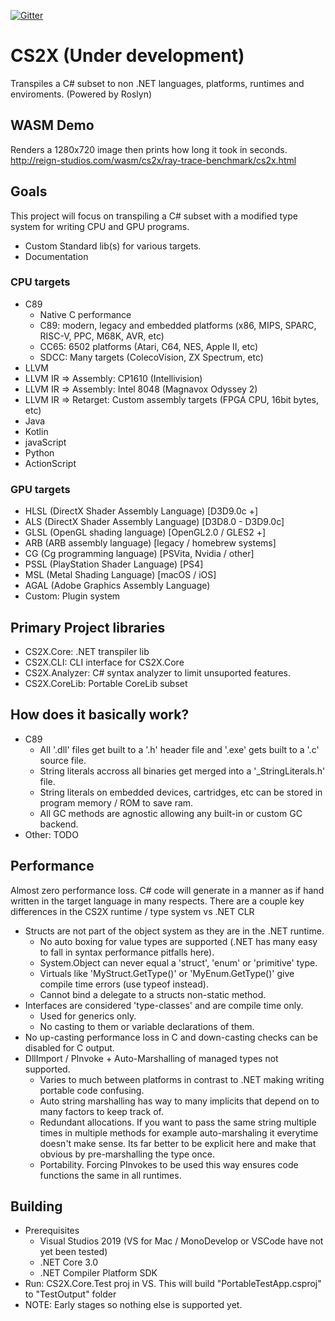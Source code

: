 [![Gitter](https://badges.gitter.im/ReignStudios/CS2X.svg)](https://gitter.im/ReignStudios/CS2X?utm_source=badge&utm_medium=badge&utm_campaign=pr-badge)

# CS2X (Under development)
Transpiles a C# subset to non .NET languages, platforms, runtimes and enviroments. (Powered by Roslyn)<br>

## WASM Demo
Renders a 1280x720 image then prints how long it took in seconds.<br>
http://reign-studios.com/wasm/cs2x/ray-trace-benchmark/cs2x.html

## Goals
This project will focus on transpiling a C# subset with a modified type system for writing CPU and GPU programs.
* Custom Standard lib(s) for various targets.
* Documentation

### CPU targets
* C89
	* Native C performance
	* C89: modern, legacy and embedded platforms (x86, MIPS, SPARC, RISC-V, PPC, M68K, AVR, etc)
	* CC65: 6502 platforms (Atari, C64, NES, Apple II, etc)
	* SDCC: Many targets (ColecoVision, ZX Spectrum, etc)
* LLVM
* LLVM IR => Assembly: CP1610 (Intellivision)
* LLVM IR => Assembly: Intel 8048 (Magnavox Odyssey 2)
* LLVM IR => Retarget: Custom assembly targets (FPGA CPU, 16bit bytes, etc)
* Java
* Kotlin
* javaScript
* Python
* ActionScript

### GPU targets
* HLSL (DirectX Shader Assembly Language) [D3D9.0c +]
* ALS (DirectX Shader Assembly Language) [D3D8.0 - D3D9.0c]
* GLSL (OpenGL shading language) [OpenGL2.0 / GLES2 +]
* ARB (ARB assembly language) [legacy / homebrew systems]
* CG (Cg programming language) [PSVita, Nvidia / other]
* PSSL (PlayStation Shader Language) [PS4]
* MSL (Metal Shading Language) [macOS / iOS]
* AGAL (Adobe Graphics Assembly Language)
* Custom: Plugin system

## Primary Project libraries
* CS2X.Core: .NET transpiler lib
* CS2X.CLI: CLI interface for CS2X.Core
* CS2X.Analyzer: C# syntax analyzer to limit unsuported features.
* CS2X.CoreLib: Portable CoreLib subset

## How does it basically work?
* C89
	* All '.dll' files get built to a '.h' header file and '.exe' gets built to a '.c' source file.
	* String literals accross all binaries get merged into a '_StringLiterals.h' file.
	* String literals on embedded devices, cartridges, etc can be stored in program memory / ROM to save ram.
	* All GC methods are agnostic allowing any built-in or custom GC backend.
* Other: TODO

## Performance
Almost zero performance loss. C# code will generate in a manner as if hand written in the target language in many respects. There are a couple key differences in the CS2X runtime / type system vs .NET CLR
* Structs are not part of the object system as they are in the .NET runtime.
	* No auto boxing for value types are supported (.NET has many easy to fall in syntax performance pitfalls here).
	* System.Object can never equal a 'struct', 'enum' or 'primitive' type.
	* Virtuals like 'MyStruct.GetType()' or 'MyEnum.GetType()' give compile time errors (use typeof instead).
	* Cannot bind a delegate to a structs non-static method.
* Interfaces are considered 'type-classes' and are compile time only.
	* Used for generics only.
	* No casting to them or variable declarations of them.
* No up-casting performance loss in C and down-casting checks can be disabled for C output.
* DllImport / PInvoke + Auto-Marshalling of managed types not supported.
	* Varies to much between platforms in contrast to .NET making writing portable code confusing.
	* Auto string marshalling has way to many implicits that depend on to many factors to keep track of.
	* Redundant allocations. If you want to pass the same string multiple times in multiple methods for example auto-marshaling it everytime doesn't make sense. Its far better to be explicit here and make that obvious by pre-marshalling the type once.
	* Portability. Forcing PInvokes to be used this way ensures code functions the same in all runtimes.

## Building
* Prerequisites
	* Visual Studios 2019 (VS for Mac / MonoDevelop or VSCode have not yet been tested)
	* .NET Core 3.0
	* .NET Compiler Platform SDK
* Run: CS2X.Core.Test proj in VS. This will build "PortableTestApp.csproj" to "TestOutput" folder
* NOTE: Early stages so nothing else is supported yet.